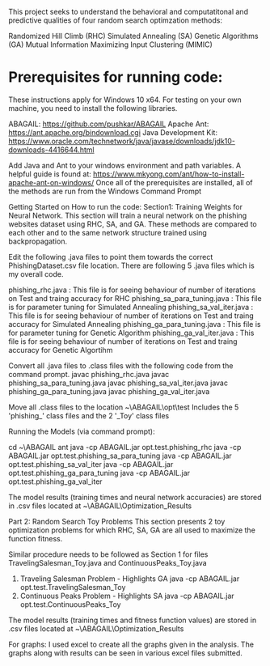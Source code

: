 This project seeks to understand the behavioral and computatitonal and predictive qualities of four random search optimzation methods:

Randomized Hill Climb (RHC)
Simulated Annealing (SA)
Genetic Algorithms (GA)
Mutual Information Maximizing Input Clustering (MIMIC)


# Prerequisites for running code:
These instructions apply for Windows 10 x64. For testing on your own machine, you need to install the following libraries.

 ABAGAIL: https://github.com/pushkar/ABAGAIL
 Apache Ant: https://ant.apache.org/bindownload.cgi
 Java Development Kit: https://www.oracle.com/technetwork/java/javase/downloads/jdk10-downloads-4416644.html

Add Java and Ant to your windows environment and path variables. A helpful guide is found at: https://www.mkyong.com/ant/how-to-install-apache-ant-on-windows/
Once all of the prerequisites are installed, all of the methods are run from the Windows Command Prompt

Getting Started on How to run the code:
Section1: Training Weights for Neural Network. This section will train a neural network on the phishing websites dataset using RHC, SA, and GA. These methods are compared to each other and to the same network structure trained using backpropagation.

Edit the following .java files to point them towards the correct PhishingDataset.csv file location. There are following 5 .java files which is my overall code.

phishing_rhc.java : This file is for seeing behaviour of number of iterations on Test and traing accuracy for RHC
phishing_sa_para_tuning.java : This file is for parameter tuning for Simulated Annealing
phishing_sa_val_iter.java : This file is for seeing behaviour of number of iterations on Test and traing accuracy for Simulated Annealing
phishing_ga_para_tuning.java : This file is for parameter tuning for Genetic Algorithm
phishing_ga_val_iter.java : This file is for seeing behaviour of number of iterations on Test and traing accuracy for Genetic Algortihm

Convert all .java files to .class files with the following code from the command prompt.
javac phishing_rhc.java
javac phishing_sa_para_tuning.java
javac phishing_sa_val_iter.java
javac phishing_ga_para_tuning.java
javac phishing_ga_val_iter.java

Move all .class files to the location ~\ABAGAIL\opt\test
Includes the 5 'phishing_' class files and the 2 '_Toy' class files


Running the Models (via command prompt):

cd ~\ABAGAIL
ant
java -cp ABAGAIL.jar opt.test.phishing_rhc
java -cp ABAGAIL.jar opt.test.phishing_sa_para_tuning
java -cp ABAGAIL.jar opt.test.phishing_sa_val_iter
java -cp ABAGAIL.jar opt.test.phishing_ga_para_tuning
java -cp ABAGAIL.jar opt.test.phishing_ga_val_iter

The model results (training times and neural network accuracies) are stored in .csv files located at ~\ABAGAIL\Optimization_Results

Part 2: Random Search Toy Problems
This section presents 2 toy optimization problems for which RHC, SA, GA are all used to maximize the function fitness.

Similar procedure needs to be followed as Section 1 for files TravelingSalesman_Toy.java and ContinuousPeaks_Toy.java

1. Traveling Salesman Problem - Highlights GA
java -cp ABAGAIL.jar opt.test.TravelingSalesman_Toy
2. Continuous Peaks Problem - Highlights SA
java -cp ABAGAIL.jar opt.test.ContinuousPeaks_Toy

The model results (training times and fitness function values) are stored in .csv files located at ~\ABAGAIL\Optimization_Results

For graphs:
I used excel to create all the graphs given in the analysis. The graphs along with results can be seen in various excel files submitted.
